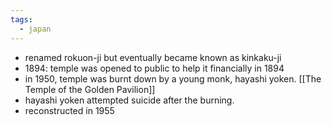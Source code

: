 ```yaml
---
tags:
  - japan
---
```

- renamed rokuon-ji but eventually became known as kinkaku-ji
- 1894: temple was opened to public to help it financially in 1894
- in 1950, temple was burnt down by a young monk, hayashi yoken. [[The Temple of the Golden Pavilion]]
- hayashi yoken attempted suicide after the burning. 
- reconstructed in 1955